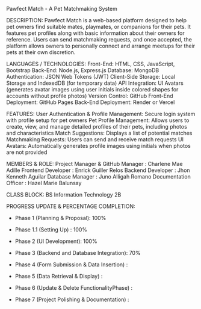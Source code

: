 Pawfect Match - A Pet Matchmaking System

DESCRIPTION:
Pawfect Match is a web-based platform designed to help pet owners find suitable mates, playmates, or companions for their pets. It features pet profiles along with basic information about their owners for reference. Users can send matchmaking requests, and once accepted, the platform allows owners to personally connect and arrange meetups for their pets at their own discretion.

LANGUAGES / TECHNOLOGIES:
Front-End: HTML, CSS, JavaScript, Bootstrap
Back-End: Node.js, Express.js
Database: MongoDB
Authentication: JSON Web Tokens (JWT)
Client-Side Storage: Local Storage and IndexedDB (for temporary data)
API Integration: UI Avatars (generates avatar images using user initials inside colored shapes for accounts without profile photos)
Version Control: GitHub
Front-End Deployment: GitHub Pages
Back-End Deployment: Render or Vercel

FEATURES:
User Authentication & Profile Management: Secure login system with profile setup for pet owners
Pet Profile Management: Allows users to create, view, and manage detailed profiles of their pets, including photos and characteristics
Match Suggestions: Displays a list of potential matches 
Matchmaking Requests: Users can send and receive match requests
UI Avatars: Automatically generates profile images using initials when photos are not provided 

MEMBERS & ROLE:
Project Manager & GitHub Manager : Charlene Mae Adille
Frontend Developer : Enrick Guiller Relos
Backend Developer : Jhon Kenneth Aguilar
Database Manager : Juno Alligah Romano
Documentation Officer : Hazel Marie Balunsay

CLASS BLOCK:
BS Information Technology 2B

PROGRESS UPDATE & PERCENTAGE COMPLETION:
- Phase 1 (Planning & Proposal): 100%  
- Phase 1.1 (Setting Up) : 100%
- Phase 2 (UI Development): 100%
- Phase 3 (Backend and Database Integration): 70%

- Phase 4 (Form Submission & Data Insertion) :
- Phase 5 (Data Retrieval & Display) : 
- Phase 6 (Update & Delete FunctionalityPhase) :
- Phase 7 (Project Polishing & Documentation) :
